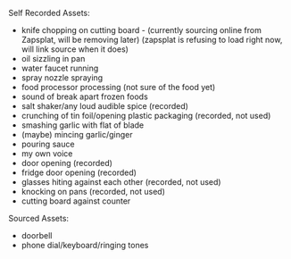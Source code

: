 Self Recorded Assets:

- knife chopping on cutting board - (currently sourcing online from Zapsplat, will be removing later) (zapsplat is refusing to load right now, will link source when it does)
- oil sizzling in pan
- water faucet running
- spray nozzle spraying
- food processor processing (not sure of the food yet)
- sound of break apart frozen foods
- salt shaker/any loud audible spice (recorded)
- crunching of tin foil/opening plastic packaging (recorded, not used)
- smashing garlic with flat of blade
- (maybe) mincing garlic/ginger
- pouring sauce
- my own voice
- door opening (recorded)
- fridge door opening (recorded)
- glasses hiting against each other (recorded, not used)
- knocking on pans (recorded, not used)
- cutting board against counter

Sourced Assets:

- doorbell
- phone dial/keyboard/ringing tones